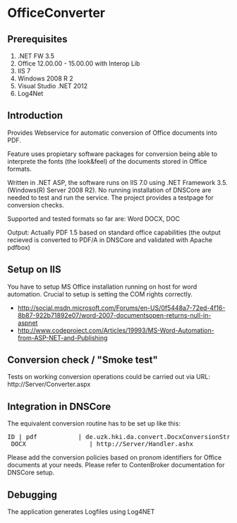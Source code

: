 OfficeConverter
===============

## Prerequisites

1. .NET FW 3.5
2. Office 12.00.00 - 15.00.00 with Interop Lib
3. IIS 7
4. Windows 2008 R 2
5. Visual Studio .NET 2012
6. Log4Net

## Introduction

Provides Webservice for automatic conversion of Office documents into PDF. 

Feature uses propietary software packages for conversion being able to 
interprete the fonts (the look&feel) of the documents stored in Office formats. 

Written in .NET ASP, the software runs on IIS 7.0 using .NET Framework 3.5. (Windows(R) Server 2008 R2). No running installation of DNSCore are needed to test and run the service. The project provides a testpage for conversion checks.  

Supported and tested formats so far are: 
Word DOCX, DOC

Output: 
Actually PDF 1.5 based on standard office capabilities (the output recieved is converted to PDF/A in DNSCore and validated with Apache pdfbox)

## Setup on IIS 

You have to setup MS Office installation running on host for word automation. Crucial to setup is setting the COM rights correctly. 
* http://social.msdn.microsoft.com/Forums/en-US/0f5448a7-72ed-4f16-8b87-922b71892e07/word-2007-documentsopen-returns-null-in-aspnet
* http://www.codeproject.com/Articles/19993/MS-Word-Automation-from-ASP-NET-and-Publishing

## Conversion check / "Smoke test"

Tests on working conversion operations could be carried out via URL: http://Server/Converter.aspx 

## Integration in DNSCore 

The equivalent conversion routine has to be set up like this:
<pre>ID | pdf           | de.uzk.hki.da.convert.DocxConversionStrategy         | LZA
_DOCX                 | http://Server/Handler.ashx 
</pre>

Please add the conversion policies based on pronom identifiers for Office documents at your needs. Please refer to ContenBroker documentation for DNSCore setup. 

## Debugging 

The application generates Logfiles using Log4NET 
